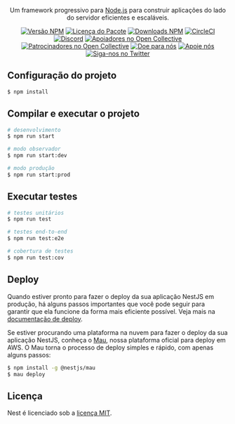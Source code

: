 
<p align="center">Um framework progressivo para <a href="http://nodejs.org" target="_blank">Node.js</a> para construir aplicações do lado do servidor eficientes e escaláveis.</p>

<p align="center">
  <a href="https://www.npmjs.com/~nestjscore" target="_blank"><img src="https://img.shields.io/npm/v/@nestjs/core.svg" alt="Versão NPM" /></a>
  <a href="https://www.npmjs.com/~nestjscore" target="_blank"><img src="https://img.shields.io/npm/l/@nestjs/core.svg" alt="Licença do Pacote" /></a>
  <a href="https://www.npmjs.com/~nestjscore" target="_blank"><img src="https://img.shields.io/npm/dm/@nestjs/common.svg" alt="Downloads NPM" /></a>
  <a href="https://circleci.com/gh/nestjs/nest" target="_blank"><img src="https://img.shields.io/circleci/build/github/nestjs/nest/master" alt="CircleCI" /></a>
  <a href="https://discord.gg/G7Qnnhy" target="_blank"><img src="https://img.shields.io/badge/discord-online-brightgreen.svg" alt="Discord"/></a>
  <a href="https://opencollective.com/nest#backer" target="_blank"><img src="https://opencollective.com/nest/backers/badge.svg" alt="Apoiadores no Open Collective" /></a>
  <a href="https://opencollective.com/nest#sponsor" target="_blank"><img src="https://opencollective.com/nest/sponsors/badge.svg" alt="Patrocinadores no Open Collective" /></a>
  <a href="https://paypal.me/kamilmysliwiec" target="_blank"><img src="https://img.shields.io/badge/Doar-PayPal-ff3f59.svg" alt="Doe para nós"/></a>
  <a href="https://opencollective.com/nest#sponsor" target="_blank"><img src="https://img.shields.io/badge/Apoie%20nós-Open%20Collective-41B883.svg" alt="Apoie nós"></a>
  <a href="https://twitter.com/nestframework" target="_blank"><img src="https://img.shields.io/twitter/follow/nestframework.svg?style=social&label=Follow" alt="Siga-nos no Twitter"></a>
</p>

## Configuração do projeto

```bash
$ npm install
```

## Compilar e executar o projeto

```bash
# desenvolvimento
$ npm run start

# modo observador
$ npm run start:dev

# modo produção
$ npm run start:prod
```

## Executar testes

```bash
# testes unitários
$ npm run test

# testes end-to-end
$ npm run test:e2e

# cobertura de testes
$ npm run test:cov
```

## Deploy

Quando estiver pronto para fazer o deploy da sua aplicação NestJS em produção, há alguns passos importantes que você pode seguir para garantir que ela funcione da forma mais eficiente possível. Veja mais na [documentação de deploy](https://docs.nestjs.com/deployment).

Se estiver procurando uma plataforma na nuvem para fazer o deploy da sua aplicação NestJS, conheça o [Mau](https://mau.nestjs.com), nossa plataforma oficial para deploy em AWS. O Mau torna o processo de deploy simples e rápido, com apenas alguns passos:

```bash
$ npm install -g @nestjs/mau
$ mau deploy
```

## Licença

Nest é licenciado sob a [licença MIT](https://github.com/nestjs/nest/blob/master/LICENSE).
